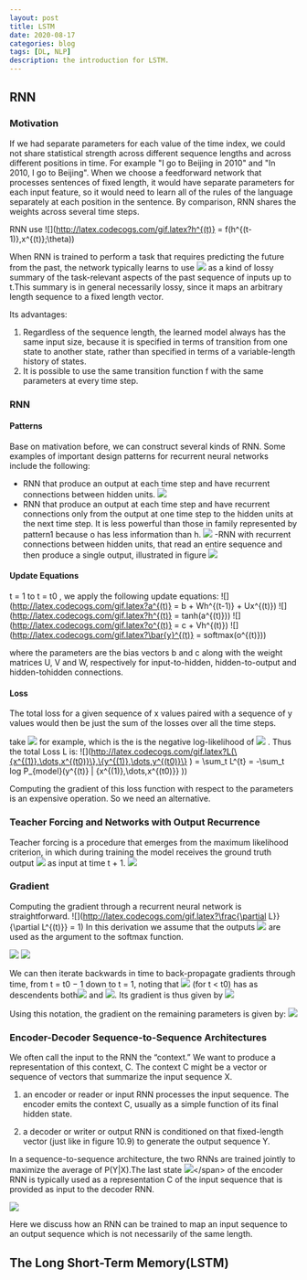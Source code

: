 ```yaml
---
layout: post
title: LSTM
date: 2020-08-17
categories: blog
tags: [DL, NLP]
description: the introduction for LSTM.
---
```


<!-- We are given a training dataset of n points:<span>![](http://latex.codecogs.com/gif.latex?(x_1,y_1),\dots,(x_n,y_n))</span>
 -->

## RNN
### Motivation
If we had separate parameters for each value of the time index, we could not share statistical strength across different sequence lengths and across different positions in time. For example "I go to Beijing in 2010" and "In 2010, I go to Beijing". When we choose a feedforward network that processes sentences of fixed length, it would have separate parameters for each input feature, so it would need to learn all of the rules of the language separately at each position in the sentence. By comparison, RNN shares the weights across several time steps.

RNN use <span>![](http://latex.codecogs.com/gif.latex?h^{(t)} = f(h^{(t-1)},x^{(t)};\theta))</span>

When RNN is trained to perform a task that requires predicting the future from the past, the network typically learns to use <span>![](http://latex.codecogs.com/gif.latex?h^{(t)})</span> as a kind of lossy summary of the task-relevant aspects of the past sequence of inputs up to t.This summary is in general necessarily lossy, since it maps an arbitrary length sequence to a fixed length vector.

Its advantages:
1. Regardless of the sequence length, the learned model always has the same input size, because it is specified in terms of transition from one state to another state, rather than specified in terms of a variable-length history of states.
2. It is possible to use the same transition function f with the same parameters at every time step.    

### RNN
#### Patterns
Base on mativation before, we can construct several kinds of RNN. Some examples of important design patterns for recurrent neural networks include the following:
- RNN that produce an output at each time step and have recurrent connections between hidden units.
![](img/RNN_Pattern1.png)
- RNN that produce an output at each time step and have recurrent connections only from the output at one time step to the hidden units at the next time step. It is less powerful than those in family represented by pattern1 because o has less information than h.
![](img/RNN_Pattern2.png)
-RNN with recurrent connections between hidden units, that read an entire sequence and then produce a single output, illustrated in figure
![](img/RNN_Pattern3.png)

#### Update Equations
t = 1 to t = t0 , we apply the following update equations:
![](http://latex.codecogs.com/gif.latex?a^{(t)} = b + Wh^{(t-1)} + Ux^{(t)})
![](http://latex.codecogs.com/gif.latex?h^{(t)} = tanh(a^{(t)}))
![](http://latex.codecogs.com/gif.latex?o^{(t)} = c + Vh^{(t)})
![](http://latex.codecogs.com/gif.latex?\bar{y}^{(t)} = softmax(o^{(t)}))

where the parameters are the bias vectors b and c along with the weight matrices U, V and W, respectively for input-to-hidden, hidden-to-output and hidden-tohidden connections.

#### Loss
The total loss for a given sequence of x values paired with a sequence of y values would then be just the sum of the losses over all the time steps.

take <span>![](http://latex.codecogs.com/gif.latex?L^{t}) </span> for example, which is the is the negative log-likelihood of <span>![](http://latex.codecogs.com/gif.latex?y^{t}) </span>. Thus the total Loss L is:
![](http://latex.codecogs.com/gif.latex?L(\{x^{(1)},\dots,x^{(t0)}\},\{y^{(1)},\dots,y^{(t0)}\} ) = \sum_t L^{t} = -\sum_t log P_{model}(y^{(t)} | \{x^{(1)},\dots,x^{(t0)}\} )) 

Computing the gradient of this loss function with respect to the parameters is an expensive operation. So we need an alternative.

### Teacher Forcing and Networks with Output Recurrence
Teacher forcing is a procedure that emerges from the maximum likelihood criterion, in which during training the model receives the ground truth output <span>![](http://latex.codecogs.com/gif.latex?y^{(t)})</span> as input at time t + 1.
![](img/RNN_teacher_forcing.png)

### Gradient
Computing the gradient through a recurrent neural network is straightforward.
![](http://latex.codecogs.com/gif.latex?\frac{\partial L}}{\partial L^{(t)}} = 1)
In this derivation we assume that the outputs <span>![](http://latex.codecogs.com/gif.latex?o^{(t)})</span> are used as the argument to the softmax function.

![](img/RNN_Gradient1.png)
![](img/RNN_Gradient2.png)

We can then iterate backwards in time to back-propagate gradients through time, from t = t0 − 1 down to t = 1, noting that <span>![](http://latex.codecogs.com/gif.latex?h^{(t)})</span> (for t < t0) has as descendents both<span>![](http://latex.codecogs.com/gif.latex?h^{(t+1)})</span> and <span>![](http://latex.codecogs.com/gif.latex?o^{(t)})</span>. Its gradient is thus given by
![](img/RNN_Gradient3.png)

Using this notation, the gradient on the remaining parameters is given by:
![](img/RNN_Gradient4.png)

### Encoder-Decoder Sequence-to-Sequence Architectures
We often call the input to the RNN the “context.” We want to produce a representation of this context, C. The context C might be a vector or sequence of vectors that summarize the input sequence X.

1. an encoder or reader or input RNN processes the input sequence. The encoder emits the context C, usually as a simple function of its final hidden state.

2. a decoder or writer or output RNN is conditioned on that fixed-length vector (just like in figure 10.9) to generate the output sequence Y.

In a sequence-to-sequence architecture, the two RNNs are trained jointly to maximize
the average of P(Y|X).The last state <span>![](http://latex.codecogs.com/gif.latex?h^{(n_x)})</span> of the encoder RNN is typically used as a representation C of the input sequence that is provided as input to the decoder RNN.

![](img/RNN_seq2seq1.png)

Here we discuss how an RNN can be trained to map an input sequence to an output sequence which is not necessarily of the same length.

## The Long Short-Term Memory(LSTM)